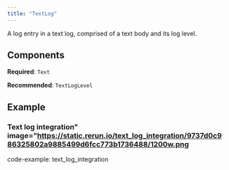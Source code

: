 ```yaml
---
title: "TextLog"
---
```


A log entry in a text log, comprised of a text body and its log level.

## Components

**Required**: `Text`

**Recommended**: `TextLogLevel`

## Example

### Text log integration" image="https://static.rerun.io/text_log_integration/9737d0c986325802a9885499d6fcc773b1736488/1200w.png

code-example: text_log_integration

